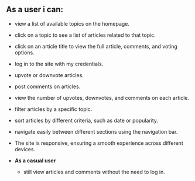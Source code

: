 ## As a user i can:

- view a list of available topics on the homepage.
- click on a topic to see a list of articles related to that topic.
- click on an article title to view the full article, comments, and voting options.

- log in to the site with my credentials.
- upvote or downvote articles.
- post comments on articles.
- view the number of upvotes, downvotes, and comments on each article.

- filter articles by a specific topic.
- sort articles by different criteria, such as date or popularity.

- navigate easily between different sections using the navigation bar.

- The site is responsive, ensuring a smooth experience across different devices.

- **As a casual user**
  - still view articles and comments without the need to log in.
